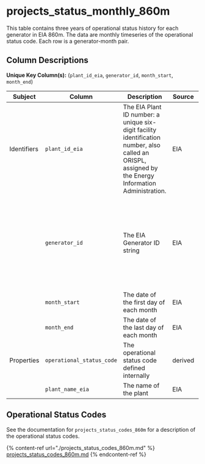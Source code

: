 # projects_status_monthly_860m

This table contains three years of operational status history for each generator in EIA 860m. The data are monthly timeseries of the operational status code. Each row is a generator-month pair.

## Column Descriptions

**Unique Key Column(s):** (`plant_id_eia`, `generator_id`, `month_start`, `month_end`)

|Subject|Column|Description|Source|Notes|
|----|----|----|----|----|
|Identifiers|`plant_id_eia`|The EIA Plant ID number: a unique six-digit facility identification number, also called an ORISPL, assigned by the Energy Information Administration.|EIA||
||`generator_id`|The EIA Generator ID string|EIA|Generator ID is usually numeric, but sometimes includes letters. Make sure you treat it as a string!|
||`month_start`|The date of the first day of each month|EIA||
||`month_end`|The date of the last day of each month|EIA||
|Properties|`operational_status_code`|The operational status code defined internally|derived|See the table below for more details|
||`plant_name_eia`|The name of the plant|EIA||

## Operational Status Codes

See the documentation for `projects_status_codes_860m` for a description of the operational status codes.

{% content-ref url="./projects_status_codes_860m.md" %}
[projects_status_codes_860m.md](./projects_status_codes_860m.md)
{% endcontent-ref %}
